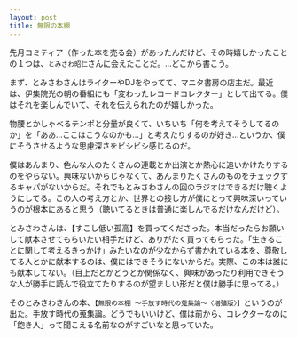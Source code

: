 ```yaml
---
layout: post
title: 無限の本棚
---
```


先月コミティア（作った本を売る会）があったんだけど、その時嬉しかったことの１つは、`とみさわ昭仁`さんに会えたことだ。…どこから書こう。

まず、とみさわさんはライターやDJをやってて、マニタ書房の店主だ。最近は、伊集院光の朝の番組にも「変わったレコードコレクター」として出てる。僕はそれを楽しんでいて、それを伝えられたのが嬉しかった。

物腰とかしゃべるテンポと分量が良くて、いちいち「何を考えてそうしてるのか」を「ああ…ここはこうなのかも…」と考えたりするのが好き…というか、僕にそうさせるような思慮深さをビシビシ感じるのだ。

僕はあんまり、色んな人のたくさんの連載とか出演とか熱心に追いかけたりするのをやらない。興味ないからじゃなくて、あんまりたくさんのものをチェックするキャパがないからだ。それでもとみさわさんの回のラジオはできるだけ聴くようにしてる。この人の考え方とか、世界との接し方が僕にとって興味深いっていうのが根本にあると思う（聴いてるときは普通に楽しんでるだけなんだけど）。

とみさわさんは、【すこし低い孤高】を買ってくださった。本当だったらお願いして献本させてもらいたい相手だけど、ありがたく買ってもらった。「生きることに関して考えるきっかけ」みたいなのが少なからず書かれている本を、尊敬してる人とかに献本するのは、僕にはできそうにないからだ。実際、この本は誰にも献本してない。（目上だとかどうとか関係なく、興味があったり利用できそうな人が勝手に読んで役立てたりするのが望ましい形だと僕は勝手に思ってる。）

そのとみさわさんの本、`【無限の本棚 〜手放す時代の蒐集論〜〈増殖版〉】`というのが出た。手放す時代の蒐集論。どうでもいいけど、僕は前から、コレクターなのに「飽き人」って聞こえる名前なのがすごいなと思っていた。
